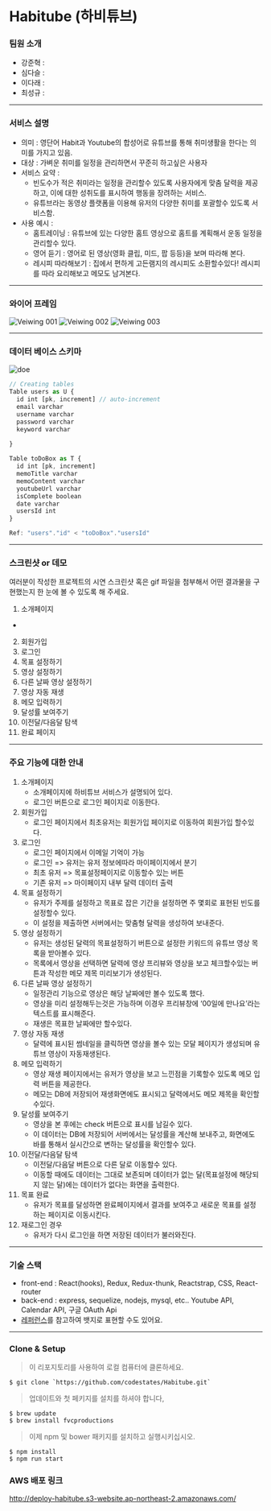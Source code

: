 

# Habitube (하비튜브)

### 팀원 소개
  * 강준혁 : 
  * 심다슬 : 
  * 이다래 :
  * 최성규 : 

---
### 서비스 설명

  * 의미 : 영단어 Habit과 Youtube의 합성어로 유튜브를 통해 취미생활을 한다는 의미를 가지고 있음.
  * 대상 : 가벼운 취미를 일정을 관리하면서 꾸준히 하고싶은 사용자
  * 서비스 요약 : 
    - 빈도수가 적은 취미라는 일정을 관리할수 있도록 사용자에게 맞춤 달력을 제공하고, 이에 대한 성취도를 표시하여 행동을 장려하는 서비스.
    - 유튜브라는 동영상 플랫폼을 이용해 유저의 다양한 취미를 포괄할수 있도록 서비스함.
  * 사용 예시 :
    - 홈트레이닝 : 유튜브에 있는 다양한 홈트 영상으로 홈트를 계획해서 운동 일정을 관리할수 있다.
    - 영어 듣기 : 영어로 된 영상(영화 클립, 미드, 팝 등등)을 보며 따라해 본다.
    - 레시피 따라해보기 : 집에서 편하게 고든램지의 레시피도 소환할수있다! 레시피를 따라 요리해보고 메모도 남겨본다. 
   
---   
### 와이어 프레임
![Veiwing 001](https://user-images.githubusercontent.com/61297852/86470796-205dd680-bd77-11ea-88c2-51cf5a67b481.jpeg)
![Veiwing 002](https://user-images.githubusercontent.com/61297852/86470805-23f15d80-bd77-11ea-9ecf-11192efcde3b.jpeg)
![Veiwing 003](https://user-images.githubusercontent.com/61297852/86470809-25228a80-bd77-11ea-916b-a6bd01a8f04d.jpeg)

---
### 데이터 베이스 스키마  
![doe](https://user-images.githubusercontent.com/59544288/86110879-0fa42b00-bb01-11ea-8b1e-6de5ed54fe46.png)

```js
// Creating tables
Table users as U {
  id int [pk, increment] // auto-increment
  email varchar
  username varchar
  password varchar
  keyword varchar
  
}

Table toDoBox as T {
  id int [pk, increment]
  memoTitle varchar
  memoContent varchar
  youtubeUrl varchar
  isComplete boolean
  date varchar
  usersId int
}

Ref: "users"."id" < "toDoBox"."usersId" 
```

---  
### 스크린샷 or 데모
여러분이 작성한 프로젝트의 시연 스크린샷 혹은 gif 파일을 첨부해서 어떤 결과물을 구현했는지 한 눈에 볼 수 있도록 해 주세요. 
  1. 소개페이지
   - 



  2. 회원가입 
  3. 로그인
  4. 목표 설정하기
  5. 영상 설정하기
  6. 다른 날짜 영상 설정하기
  7. 영상 자동 재생
  8. 메모 입력하기
  9. 달성률 보여주기
  10. 이전달/다음달 탐색
  11. 완료 페이지
  
---  
### 주요 기능에 대한 안내  
  1. 소개페이지
      - 소개페이지에 하비튜브 서비스가 설명되어 있다.
      - 로그인 버튼으로 로그인 페이지로 이동한다.
  2. 회원가입 
      - 로그인 페이지에서 최초유저는 회원가입 페이지로 이동하여 회원가입 할수있다.
  3. 로그인
      - 로그인 페이지에서 이메일 기억이 가능
      - 로그인 => 유저는 유저 정보에따라 마이페이지에서 분기
      - 최초 유저 => 목표설정페이지로 이동할수 있는 버튼
      - 기존 유저 => 마이페이지 내부 달력 데이터 출력
  4. 목표 설정하기
      - 유저가 주제를 설정하고 목표로 잡은 기간을 설정하면 주 몇회로 표현된 빈도를 설정할수 있다.
      - 이 설정을 제출하면 서버에서는 맞춤형 달력을 생성하여 보내준다.
  5. 영상 설정하기
      - 유저는 생성된 달력의 목표설정하기 버튼으로 설정한 키워드의 유튜브 영상 목록을 받아볼수 있다.
      - 목록에서 영상을 선택하면 달력에 영상 프리뷰와 영상을 보고 체크할수있는 버튼과 작성한 메모 제목 미리보기가 생성된다.
  6. 다른 날짜 영상 설정하기
      - 일정관리 기능으로 영상은 해당 날짜에만 볼수 있도록 했다. 
      - 영상을 미리 설정해두는것은 가능하며 이경우 프리뷰창에 ‘00일에 만나요’라는 텍스트를 표시해준다. 
      - 재생은 목표한 날짜에만 할수있다.
  7. 영상 자동 재생
      - 달력에 표시된 썸네일을 클릭하면 영상을 볼수 있는 모달 페이지가 생성되며 유튜브 영상이 자동재생된다.
  8. 메모 입력하기
      - 영상 재생 페이지에서는 유저가 영상을 보고 느낀점을 기록할수 있도록 메모 입력 버튼을 제공한다.
      - 메모는 DB에 저장되어 재생화면에도 표시되고 달력에서도 메모 제목을 확인할수있다.
  9. 달성률 보여주기
      - 영상을 본 후에는 check 버튼으로 표시를 남길수 있다. 
      - 이 데이터는 DB에 저장되어 서버에서는 달성률을 계산해 보내주고, 화면에도 바를 통해서 실시간으로 변하는 달성률을 확인할수 있다.
  10. 이전달/다음달 탐색
      - 이전달/다음달 버튼으로 다른 달로 이동할수 있다.
      - 이동할 때에도 데이터는 그대로 보존되며 데이터가 없는 달(목표설정에 해당되지 않는 달)에는 데이터가 없다는 화면을 출력한다.
  11. 목표 완료
      - 유저가 목표를 달성하면 완료페이지에서 결과를 보여주고 새로운 목표를 설정하는 페이지로 이동시킨다.
  12. 재로그인 경우
      - 유저가 다시 로그인을 하면 저장된 데이터가 불러와진다.
  
---  
### 기술 스택
   * front-end : React(hooks), Redux, Redux-thunk, Reactstrap, CSS, React-router
   * back-end : express, sequelize, nodejs, mysql, etc.. Youtube API, Calendar API, 구글 OAuth Api
   * [레퍼런스](https://velog.io/@loakick/Shield-IO-%EC%82%AC%EC%9A%A9%EB%B2%95-iojyndy4pi)를 참고하여 뱃지로 표현할 수도 있어요.

---

### Clone & Setup

> 이 리포지토리를 사용하여 로컬 컴퓨터에 클론하세요. 

```shell
$ git clone `https://github.com/codestates/Habitube.git`
```
> 업데이트와 첫 페키지를 설치를 하셔야 합니다,

```shell
$ brew update
$ brew install fvcproductions
```

> 이제 npm 및 bower 패키지를 설치하고 실행시키십시오.

```shell
$ npm install
$ npm run start
```

### AWS 배포 링크
http://deploy-habitube.s3-website.ap-northeast-2.amazonaws.com/ 

<br/>
<br/>

